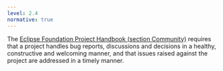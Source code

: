 ```yaml
---
level: 2.4
normative: true
---
```


The [Eclipse Foundation Project Handbook (section Community)](https://www.eclipse.org/projects/handbook/#community) requires that a project handles bug reports, discussions and decisions in a healthy, constructive and welcoming manner, and that issues raised against the project are addressed in a timely manner.
